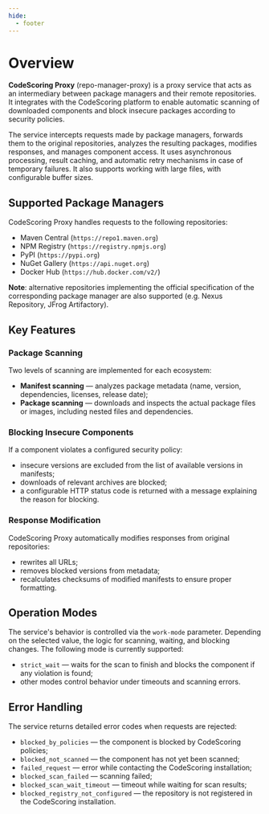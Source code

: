 ```yaml
---
hide:
  - footer
---
```


# Overview

**CodeScoring Proxy** (repo-manager-proxy) is a proxy service that acts as an intermediary between package managers and their remote repositories. It integrates with the CodeScoring platform to enable automatic scanning of downloaded components and block insecure packages according to security policies.

The service intercepts requests made by package managers, forwards them to the original repositories, analyzes the resulting packages, modifies responses, and manages component access. It uses asynchronous processing, result caching, and automatic retry mechanisms in case of temporary failures. It also supports working with large files, with configurable buffer sizes.

## Supported Package Managers

CodeScoring Proxy handles requests to the following repositories:

- Maven Central (`https://repo1.maven.org`)
- NPM Registry (`https://registry.npmjs.org`)
- PyPI (`https://pypi.org`)
- NuGet Gallery (`https://api.nuget.org`)
- Docker Hub (`https://hub.docker.com/v2/`)

**Note**: alternative repositories implementing the official specification of the corresponding package manager are also supported (e.g. Nexus Repository, JFrog Artifactory).

## Key Features

### Package Scanning

Two levels of scanning are implemented for each ecosystem:

- **Manifest scanning** — analyzes package metadata (name, version, dependencies, licenses, release date);
- **Package scanning** — downloads and inspects the actual package files or images, including nested files and dependencies.

### Blocking Insecure Components

If a component violates a configured security policy:

- insecure versions are excluded from the list of available versions in manifests;
- downloads of relevant archives are blocked;
- a configurable HTTP status code is returned with a message explaining the reason for blocking.

### Response Modification

CodeScoring Proxy automatically modifies responses from original repositories:

- rewrites all URLs;
- removes blocked versions from metadata;
- recalculates checksums of modified manifests to ensure proper formatting.

## Operation Modes

The service's behavior is controlled via the `work-mode` parameter. Depending on the selected value, the logic for scanning, waiting, and blocking changes. The following mode is currently supported:

- `strict_wait` — waits for the scan to finish and blocks the component if any violation is found;
- other modes control behavior under timeouts and scanning errors.

## Error Handling

The service returns detailed error codes when requests are rejected:

- `blocked_by_policies` — the component is blocked by CodeScoring policies;
- `blocked_not_scanned` — the component has not yet been scanned;
- `failed_request` — error while contacting the CodeScoring installation;
- `blocked_scan_failed` — scanning failed;
- `blocked_scan_wait_timeout` — timeout while waiting for scan results;
- `blocked_registry_not_configured` — the repository is not registered in the CodeScoring installation.